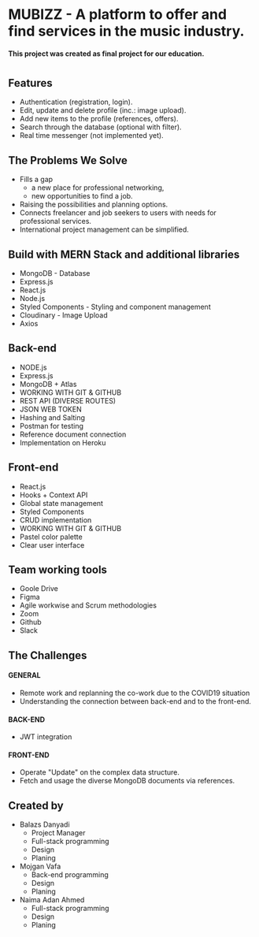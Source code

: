 # MUBIZZ - A platform to offer and find services in the music industry.


#### This project was created as final project for our education. 

#
## Features

* Authentication (registration, login).
* Edit, update and delete profile (inc.: image upload).
* Add new items to the profile (references, offers).
* Search through the database (optional with filter).
* Real time messenger (not implemented yet).

## The Problems We Solve

* Fills a gap
    * a new place for professional networking,
    * new opportunities to find a job.
* Raising the possibilities and planning options.
* Connects freelancer and job seekers to users with needs for professional services.
* International project management can be simplified.

## Build with MERN Stack and additional libraries
* MongoDB - Database
* Express.js
* React.js
* Node.js
* Styled Components - Styling and component management
* Cloudinary - Image Upload
* Axios

## Back-end 
* NODE.js
* Express.js
* MongoDB + Atlas 
* WORKING WITH GIT & GITHUB
* REST API (DIVERSE ROUTES)
* JSON WEB TOKEN
* Hashing and Salting
* Postman for testing
* Reference document connection
* Implementation on Heroku

## Front-end
* React.js
* Hooks + Context API
* Global state management
* Styled Components
* CRUD implementation
* WORKING WITH GIT & GITHUB
* Pastel color palette 
* Clear user interface

## Team working tools

* Goole Drive 
* Figma
* Agile workwise and Scrum methodologies
* Zoom
* Github
* Slack

## The Challenges

#### GENERAL 
* Remote work and replanning the co-work due to the COVID19 situation
* Understanding the connection between back-end and to the front-end.

#### BACK-END
* JWT integration

#### FRONT-END
* Operate "Update" on the complex data structure.
* Fetch and usage the diverse MongoDB documents via references.



## Created by 
* Balazs Danyadi 
    * Project Manager
    * Full-stack programming
    * Design
    * Planing
* Mojgan Vafa 
    * Back-end programming
    * Design
    * Planing
* Naima Adan Ahmed
    * Full-stack programming
    * Design
    * Planing


